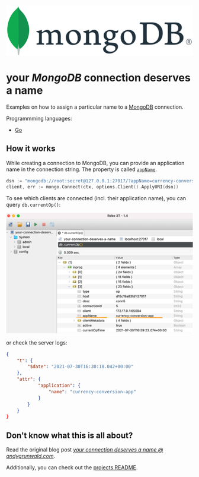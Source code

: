 ![MongoDB logo](../images/mongodb-logo.png)

# your _MongoDB_ connection deserves a name

Examples on how to assign a particular name to a [MongoDB](https://www.mongodb.com/) connection.

Programmming languages:

- [Go](./go)


## How it works

While creating a connection to MongoDB, you can provide an application name in the connection string.
The property is called [`appName`](https://docs.mongodb.com/manual/reference/connection-string/#mongodb-urioption-urioption.appName).

```go
dsn := "mongodb://root:secret@127.0.0.1:27017/?appName=currency-conversion-app"
client, err := mongo.Connect(ctx, options.Client().ApplyURI(dsn))
```

To see which clients are connected (incl. their application name), you can query `db.currentOp()`:

![Screenshot of the db.currentOp() query.](../images/mongodb-db.currentOp.png)

or check the server logs:

```json
{
    "t": {
        "$date": "2021-07-30T16:30:18.042+00:00"
    },
    "attr": {
            "application": {
                "name": "currency-conversion-app"
            }
        }
    }
}
```

## Don't know what this is all about?

Read the original blog post [_your connection deserves a name @ andygrunwald.com_](https://andygrunwald.com/blog/your-connection-deserves-a-name/ "Article your connection deserves a name at Andy Grunwalds blog").

Additionally, you can check out the [projects README](https://github.com/andygrunwald/your-connection-deserves-a-name#readme).